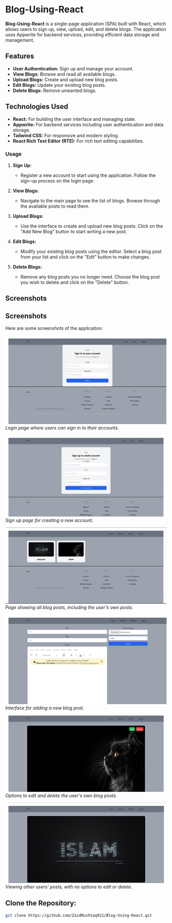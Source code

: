 # Blog-Using-React

**Blog-Using-React** is a single-page application (SPA) built with React, which allows users to sign up, view, upload, edit, and delete blogs. The application uses Appwrite for backend services, providing efficient data storage and management.

## Features

- **User Authentication:** Sign up and manage your account.
- **View Blogs:** Browse and read all available blogs.
- **Upload Blogs:** Create and upload new blog posts.
- **Edit Blogs:** Update your existing blog posts.
- **Delete Blogs:** Remove unwanted blogs.

## Technologies Used

- **React:** For building the user interface and managing state.
- **Appwrite:** For backend services including user authentication and data storage.
- **Tailwind CSS:** For responsive and modern styling.
- **React Rich Text Editor (RTE):** For rich text editing capabilities.


 
### Usage

1. **Sign Up:** 
   - Register a new account to start using the application. Follow the sign-up process on the login page.

2. **View Blogs:** 
   - Navigate to the main page to see the list of blogs. Browse through the available posts to read them.

3. **Upload Blogs:** 
   - Use the interface to create and upload new blog posts. Click on the "Add New Blog" button to start writing a new post.

4. **Edit Blogs:** 
   - Modify your existing blog posts using the editor. Select a blog post from your list and click on the "Edit" button to make changes.

5. **Delete Blogs:** 
   - Remove any blog posts you no longer need. Choose the blog post you wish to delete and click on the "Delete" button.
## Screenshots

## Screenshots

Here are some screenshots of the application:

![Login Page](Readme_images/screenshot0.png)
*Login page where users can sign in to their accounts.*

![Sign Up Page](Readme_images/screenshot1.png)
*Sign up page for creating a new account.*

![All Posts](Readme_images/screenshot5.png)
*Page showing all blog posts, including the user's own posts.*

![Add Post](Readme_images/screenshot3.png)
*Interface for adding a new blog post.*

![Edit and Delete Posts](Readme_images/screenshot6.png)
*Options to edit and delete the user's own blog posts.*

![View Only](Readme_images/screenshot4.png)
*Viewing other users' posts, with no options to edit or delete.*

## Clone the Repository:

   ```bash
   git clone https://github.com/ZaidMushtaq921/Blog-Using-React.git
